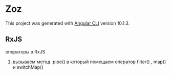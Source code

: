 # Zoz

This project was generated with [Angular CLI](https://github.com/angular/angular-cli) version 10.1.3.

## RxJS

операторы в RxJS

1. вызываем метод .pipe() в который помещаем оператор filter() , map() и switchMap()
